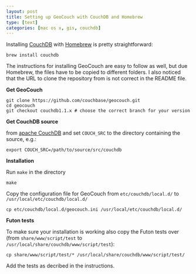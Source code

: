 ```yaml
---
layout: post
title: Setting up GeoCouch with CouchDB and Homebrew
type: [text]
categories: [mac os x, gis, couchdb]
---
```


Installing [CouchDB](http://couchdb.apache.org/) with [Homebrew](https://github.com/mxcl/homebrew) is pretty straightforward:

    brew install couchdb

The instructions for installing GeoCouch are easy to follow as well, but due Homebrew, the files have to be copied to different folders. I also noticed that the URL to clone the repository from is not correct in the README file.

**Get GeoCouch**

    git clone https://github.com/couchbase/geocouch.git
    cd geocouch
    git checkout couchdb1.1.x # choose the correct branch for your version

**Get CouchDB source**

from [apache CouchDB](http://couchdb.apache.org/downloads.html) and set `COUCH_SRC` to the directory containing the source, e.g.:

    export COUCH_SRC=/path/to/source/src/couchdb

**Installation**

Run `make` in the directory

    make

Copy the configuration file for GeoCouch from `etc/couchdb/local.d/` to `/usr/local/etc/couchdb/local.d/`

    cp etc/couchdb/local.d/geocouch.ini /usr/local/etc/couchdb/local.d/


**Futon tests**

To make sure your installation is working also copy the Futon tests over (from `share/www/script/test` to `/usr/local/share/couchdb/www/script/test`):

    cp share/www/script/test/* /usr/local/share/couchdb/www/script/test/

Add the tests as decribed in the instructions.
